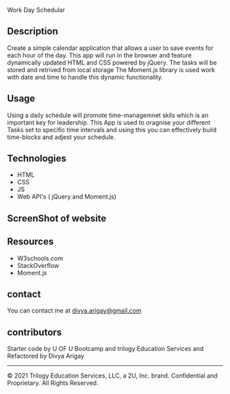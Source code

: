 Work Day Schedular

## Description
Create a simple calendar application that allows a user to save events for each hour of the day. This app will run in the browser and feature dynamically updated HTML and CSS powered by jQuery.
The tasks will be stored and retrived from local storage
The Moment.js library is used work with date and time to handle this dynamic functionality.

## Usage
Using a daily schedule will promote time-managemnet skils which is an important key for leadership.
This App is used to oragnise your different Tasks set to specific time intervals and using this you can effectively build time-blocks and adjest your schedule.

## Technologies
- HTML
- CSS
- JS
- Web API's ( jQuery and Moment.js)


## ScreenShot of website





## Resources
- W3schools.com
- StackOverflow
- Moment.js 

## contact
You can contact me at divya.arigay@gmail.com

## contributors
Starter code by U OF U Bootcamp and trilogy Education Services and Refactored by Divya Arigay

- - -
© 2021 Trilogy Education Services, LLC, a 2U, Inc. brand. Confidential and Proprietary. All Rights Reserved.
